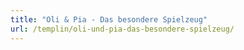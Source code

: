```yaml
---
title: "Oli & Pia - Das besondere Spielzeug"
url: /templin/oli-und-pia-das-besondere-spielzeug/
---
```

